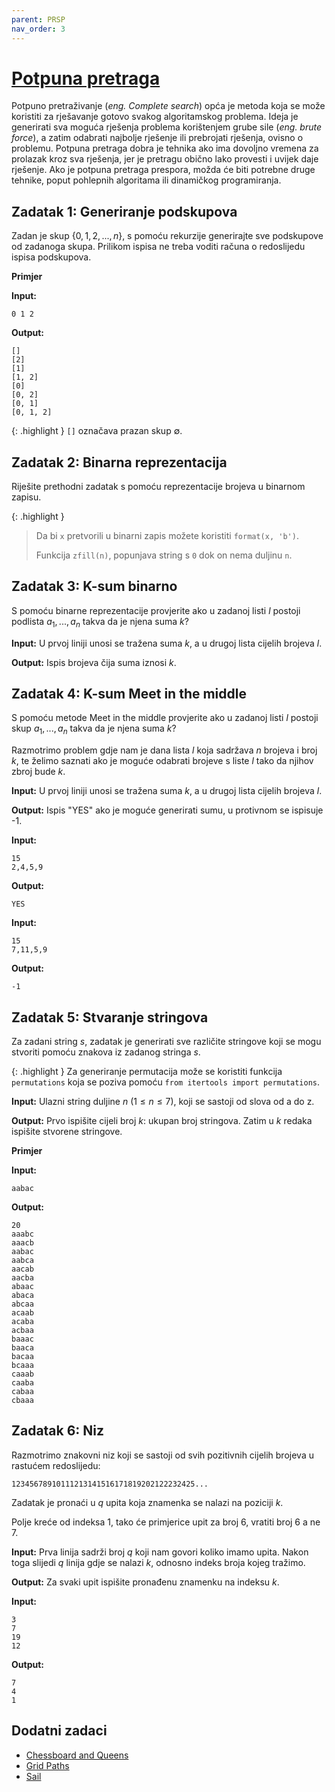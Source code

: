 ```yaml
---
parent: PRSP
nav_order: 3
---
```


# [Potpuna pretraga](https://cses.fi/book/book.pdf#chapter.5)

Potpuno pretraživanje (*eng. Complete search*) opća je metoda koja se može koristiti za rješavanje gotovo svakog algoritamskog problema. Ideja je generirati sva moguća rješenja problema korištenjem grube sile (*eng. brute force*), a zatim odabrati najbolje rješenje ili prebrojati rješenja, ovisno o problemu.
Potpuna pretraga dobra je tehnika ako ima dovoljno vremena za prolazak kroz sva rješenja, jer je pretragu obično lako provesti i uvijek daje rješenje. Ako je potpuna pretraga prespora, možda će biti potrebne druge tehnike, poput pohlepnih algoritama ili dinamičkog programiranja.

## Zadatak 1: Generiranje podskupova

Zadan je skup $\{0, 1, 2, ..., n\}$, s pomoću rekurzije generirajte sve podskupove od zadanoga skupa.
Prilikom ispisa ne treba voditi računa o redoslijedu ispisa podskupova.

**Primjer**

**Input:**

```text
0 1 2
```

**Output:**

```text
[]
[2]
[1]
[1, 2]
[0]
[0, 2]
[0, 1]
[0, 1, 2]
```

{: .highlight }
`[]` označava prazan skup $\emptyset$.

## Zadatak 2: Binarna reprezentacija

Riješite prethodni zadatak s pomoću reprezentacije brojeva u binarnom zapisu.

{: .highlight }
> Da bi `x` pretvorili u binarni zapis možete koristiti `format(x, 'b')`.
>
> Funkcija `zfill(n)`, popunjava string s `0` dok on nema duljinu `n`.

## Zadatak 3: K-sum binarno

S pomoću binarne reprezentacije provjerite ako u zadanoj listi $l$ postoji podlista ${a_1, ..., a_n}$ takva da je njena suma $k$?

**Input:**
U prvoj liniji unosi se tražena suma $k$, a u drugoj lista cijelih brojeva $l$.

**Output:**
Ispis brojeva čija suma iznosi $k$.

## Zadatak 4: K-sum Meet in the middle

S pomoću metode Meet in the middle provjerite ako u zadanoj listi $l$ postoji skup ${a_1, ..., a_n}$ takva da je njena suma $k$?

Razmotrimo problem gdje nam je dana lista $l$ koja sadržava $n$ brojeva i broj $k$, te želimo saznati ako je moguće odabrati brojeve s liste $l$ tako da njihov zbroj bude $k$. 

**Input:**
U prvoj liniji unosi se tražena suma $k$, a u drugoj lista cijelih brojeva $l$.

**Output:**
Ispis "YES" ako je moguće generirati sumu, u protivnom se ispisuje -1.

**Input:**

```text
15
2,4,5,9
```

**Output:**

```text
YES
```

**Input:**

```text
15
7,11,5,9
```

**Output:**

```text
-1
```

## Zadatak 5: Stvaranje stringova

Za zadani string $s$, zadatak je generirati sve različite stringove koji se mogu stvoriti pomoću znakova iz zadanog stringa $s$.

{: .highlight }
Za generiranje permutacija može se koristiti funkcija `permutations` koja se poziva pomoću `from itertools import permutations`. 

**Input:**
Ulazni string duljine $n$ ($1 \le n \le 7$), koji se sastoji od slova od a do z.

**Output:**
Prvo ispišite cijeli broj $k$: ukupan broj stringova. Zatim u $k$ redaka ispišite stvorene stringove.

**Primjer**

**Input:**

```text
aabac
```

**Output:**

```text
20
aaabc
aaacb
aabac
aabca
aacab
aacba
abaac
abaca
abcaa
acaab
acaba
acbaa
baaac
baaca
bacaa
bcaaa
caaab
caaba
cabaa
cbaaa
```

## Zadatak 6: Niz

Razmotrimo znakovni niz koji se sastoji od svih pozitivnih cijelih brojeva u rastućem redoslijedu:

```text
12345678910111213141516171819202122232425...
```

Zadatak je pronaći u $q$ upita koja znamenka se nalazi na poziciji $k$.

Polje kreće od indeksa 1, tako će primjerice upit za broj 6, vratiti broj 6 a ne 7.

**Input:**
Prva linija sadrži broj $q$ koji nam govori koliko imamo upita.
Nakon toga slijedi $q$ linija gdje se nalazi $k$, odnosno indeks broja kojeg tražimo.

**Output:**
Za svaki upit ispišite pronađenu znamenku na indeksu $k$.

**Input:**

```text
3
7
19
12
```

**Output:**

```text
7
4
1
```

## Dodatni zadaci

- [Chessboard and Queens](https://cses.fi/problemset/task/1624)
- [Grid Paths](https://cses.fi/problemset/task/1625)
- [Sail](https://codeforces.com/problemset/problem/298/B)